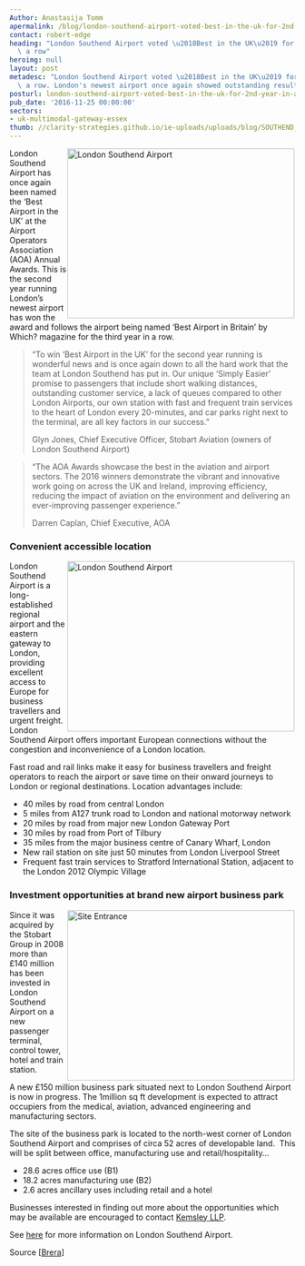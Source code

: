 ```yaml
---
Author: Anastasija Tomm
apermalink: /blog/london-southend-airport-voted-best-in-the-uk-for-2nd-year-in-a-row
contact: robert-edge
heading: "London Southend Airport voted \u2018Best in the UK\u2019 for 2nd year in\
  \ a row"
heroimg: null
layout: post
metadesc: "London Southend Airport voted \u2018Best in the UK\u2019 for 2nd year in\
  \ a row. London's newest airport once again showed outstanding results"
posturl: london-southend-airport-voted-best-in-the-uk-for-2nd-year-in-a-row
pub_date: '2016-11-25 00:00:00'
sectors:
- uk-multimodal-gateway-essex
thumb: //clarity-strategies.github.io/ie-uploads/uploads/blog/SOUTHEND__1344245088_P1-2_165.jpg
---
```


<p><img alt='London Southend Airport' src='//clarity-strategies.github.io/ie-uploads/uploads/about/SOUTHEND__1344245088_P1-2_700.jpg' style='width: 400px; height: 299px; margin-left: 2px; margin-right: 2px; float: right;'/>London Southend Airport has once again been named the ‘Best Airport in the UK’ at the Airport Operators Association (AOA) Annual Awards. This is the second year running London’s newest airport has won the award and follows the airport being named ‘Best Airport in Britain’ by Which? magazine for the third year in a row.</p><blockquote><p>“To win ‘Best Airport in the UK’ for the second year running is wonderful news and is once again down to all the hard work that the team at London Southend has put in. Our unique ‘Simply Easier’ promise to passengers that include short walking distances, outstanding customer service, a lack of queues compared to other London Airports, our own station with fast and frequent train services to the heart of London every 20-minutes, and car parks right next to the terminal, are all key factors in our success.”</p><p>Glyn Jones, Chief Executive Officer, Stobart Aviation (owners of London Southend Airport)</p></blockquote><blockquote><p>“The AOA Awards showcase the best in the aviation and airport sectors. The 2016 winners demonstrate the vibrant and innovative work going on across the UK and Ireland, improving efficiency, reducing the impact of aviation on the environment and delivering an ever-improving passenger experience.”</p><p>Darren Caplan, Chief Executive, AOA</p></blockquote><h3>Convenient accessible location</h3><p><img alt='London Southend Airport' src='//clarity-strategies.github.io/ie-uploads/uploads/about/DSC_0022_400.jpg' style='width: 400px; height: 300px; margin-left: 2px; margin-right: 2px; float: right;'/>London Southend Airport is a long-established regional airport and the eastern gateway to London, providing excellent access to Europe for business travellers and urgent freight. London Southend Airport offers important European connections without the congestion and inconvenience of a London location.</p><p>Fast road and rail links make it easy for business travellers and freight operators to reach the airport or save time on their onward journeys to London or regional destinations. Location advantages include:</p><ul><li>40 miles by road from central London</li><li>5 miles from A127 trunk road to London and national motorway network</li><li>20 miles by road from major new London Gateway Port</li><li>30 miles by road from Port of Tilbury</li><li>35 miles from the major business centre of Canary Wharf, London</li><li>New rail station on site just 50 minutes from London Liverpool Street</li><li>Frequent fast train services to Stratford International Station, adjacent to the London 2012 Olympic Village</li></ul><h3>Investment opportunities at brand new airport business park</h3><p><img alt='Site Entrance' src='//clarity-strategies.github.io/ie-uploads/uploads/blog/Site_Entrance_400.jpg' style='width: 400px; height: 300px; margin-left: 2px; margin-right: 2px; float: right;'/>Since it was acquired by the Stobart Group in 2008 more than £140 million has been invested in London Southend Airport on a new passenger terminal, control tower, hotel and train station.</p><p>A new £150 million business park situated next to London Southend Airport is now in progress. The 1million sq ft development is expected to attract occupiers from the medical, aviation, advanced engineering and manufacturing sectors.</p><p>The site of the business park is located to the north-west corner of London Southend Airport and comprises of circa 52 acres of developable land.  This will be split between office, manufacturing use and retail/hospitality…</p><ul><li>28.6 acres office use (B1)</li><li>18.2 acres manufacturing use (B2)</li><li>2.6 acres ancillary uses including retail and a hotel</li></ul><p>Businesses interested in finding out more about the opportunities which may be available are encouraged to contact <a href='../partners/commercial-property' target='_blank'>Kemsley LLP</a>.</p><p>See <a href='http://investessex.co.uk/studies/place-studies/london-southend-airport' target='_blank'>here</a> for more information on London Southend Airport.</p><p>Source [<a href='http://www.brera-london.com/london-southend-airport-voted-best-in-britain-for-2nd-year/' target='_blank'>Brera</a>]</p>